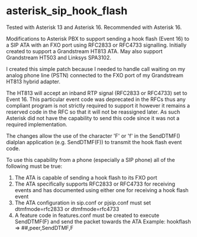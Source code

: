 # asterisk_sip_hook_flash

Tested with Asterisk 13 and Asterisk 16.  Recommended with Asterisk 16.

Modifications to Asterisk PBX to support sending a hook flash (Event 16) to a SIP ATA with an FXO port using RFC2833 or RFC4733 signalling.  Initially created to support a Grandstream HT813 ATA.  May also support Grandstream HT503 and Linksys SPA3102.

I created this simple patch because I needed to handle call waiting on my analog phone line (PSTN) connected to the FXO port of my Grandstream HT813 hybrid adapter.

The HT813 will accept an inband RTP signal (RFC2833 or RFC4733) set to Event 16.  This particular event code was deprecated in the RFCs thus any compliant program is not strictly required to support it however it remains a reserved code in the RFC so that it will not be reassigned later.  As such Asterisk did not have the capability to send this code since it was not a required implementation.

The changes allow the use of the character 'F' or 'f' in the SendDTMF() dialplan application (e.g. SendDTMF(F)) to transmit the hook flash event code.

To use this capability from a phone (especially a SIP phone) all of the following must be true:
1.  The ATA is capable of sending a hook flash to its FXO port
2.  The ATA specifically supports RFC2833 or RFC4733 for receiving events and has documented using either one for receiving a hook flash event
2.  The ATA configuration in sip.conf or pjsip.conf must set dtmfmode=rfc2833 or dtmfmode=rfc4733
3.  A feature code in features.conf must be created to execute SendDTMF(F) and send the packet towards the ATA
    Example:  hookflash => ##,peer,SendDTMF,F
    
